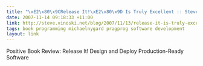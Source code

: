 ```yaml
---
title: "\xE2\x80\x9CRelease It!\xE2\x80\x9D Is Truly Excellent :: Steve Vinoski\xE2\x80\x99s Blog"
date: 2007-11-14 09:18:33 +11:00
link: http://steve.vinoski.net/blog/2007/11/13/release-it-is-truly-excellent/
tags: book programming michaelnygard pragprog software development
layout: link
---
```

Positive Book Review: Release It! Design and Deploy Production-Ready Software
